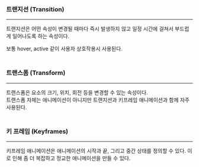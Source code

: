 ### 트랜지션 (Transition)

---
트랜지션은 어떤 속성이 변경될 때마다 즉시 발생하지 않고 일정 시간에 걸쳐서 부드럽게 일어나도록 하는 속성이다.

보통 hover, active 같이 사용자 상호작용시 사용된다.

### <br>트랜스폼 (Transform)

---
트랜스폼은 요소의 크기, 위치, 회전 등을 변경할 수 있는 속성이다.  
트랜스폼 자체는 애니메이션이 아니지만 트랜지션과 키프레임 애니메이션과 함께 자주 사용된다.

### <br>키 프레임 (Keyframes)

---
키프레임 애니메이션은 애니메이션의 시작과 끝, 그리고 중간 상태를 정의할 수 있다. 이로 인해 좀 더 복잡하고 정교한 애니메이션을 만들 수 있다.